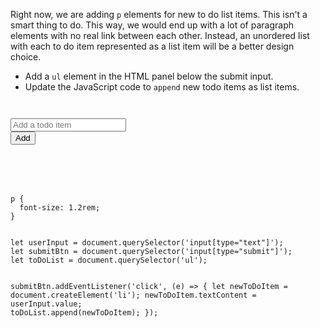 Right now, we are adding
`p` elements for new to do list items. This
isn't a smart thing to do. This way,
we would end up with a lot of paragraph elements
with no real link between each other. Instead,
an unordered list with each to do item
represented as a list item will be a better design
choice.

- Add a `ul` element in the
HTML panel below the submit input.
- Update the JavaScript code to
`append` new todo items as
list items.

<codeblock language="javascript" type="lesson">
<code>
<panel language="html">
<input type = "text" placeholder = "Add a todo item"/>
<input type = "submit" value = "Add">
<ul>
</ul>
</panel>
<panel language="css">
p {
  font-size: 1.2rem;
}
</panel>
<panel language="javascript">
let userInput = document.querySelector('input[type="text"]');
let submitBtn = document.querySelector('input[type="submit"]');
let toDoList = document.querySelector('ul');

submitBtn.addEventListener('click', (e) => {
  let newToDoItem = document.createElement('li');
  newToDoItem.textContent = userInput.value;
  toDoList.append(newToDoItem);
});
</panel>
</code>
</codeblock>